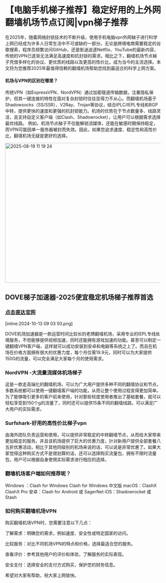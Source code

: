 # 【电脑手机梯子推荐】稳定好用的上外网翻墙机场节点订阅|vpn梯子推荐

在2025年，随着网络封锁技术的不断升级，使用手机电脑vpn外网梯子进行科学上网已经成为许多人日常生活中不可或缺的一部分。无论是跨境电商需要稳定的谷歌搜索，程序员频繁访问GitHub，还是影迷追逐Netflix、YouTube的最新内容，传统的VPN已逐渐无法满足高速度和抗封锁的需求。相比之下，翻墙机场节点梯子凭借多样化的协议、更优质的线路以及更高的性价比，成为当今的主流选择。本文将为您推荐2025年最值得信赖的翻墙机场帮助您找到最适合的科学上网方案。

#### 机场与VPN的区别在哪里？
传统VPN（如ExpressVPN、NordVPN）通过加密隧道传输数据，注重隐私保护，但其一键连接的特性在面对复杂封锁时往往显得力不从心。而翻墙机场基于Shadowsocks（SS/SSR）、V2Ray、Trojan等协议，结合IPLC/IEPL专线和BGP中转，提供更快的速度和更强的抗封锁能力。机场的优势在于节点数量多、线路灵活，且支持自定义客户端（如Clash、Shadowrocket），让用户可以根据需求选择最优线路。
例如，机场节点梯子不仅能解锁流媒体，还能在敏感时期保持稳定，而VPN可能因单一服务器被封而失效。因此，如果您追求速度、稳定性和高性价比，翻墙机场无疑是更好的选择。

<img width="816" height="452" alt="2025-08-19 11 19 24" src="https://github.com/user-attachments/assets/2f79a81d-f15c-407b-a880-82ae4397774d" />

## DOVE梯子加速器-2025便宜稳定机场梯子推荐首选
### [点击直达官网](https://dove8.cc/a.php?alavBTtF8UB)

 [inline:2024-10-13 09 03 50.png] 

DOVE机场加速器是一款运营时间比较长的老牌翻墙机场，采用专业的IEPL专线处境服务，不但能够提供视频加速，同时还能拥有游戏加速的功能。甚至可以制定一键翻墙VPN客户端，这样就可以成功安装到安卓和电脑等系统之上了。而且在机场在价格方面拥有很大的优惠力度，每个月仅需19.9元，同时可以为大家提供150G的流量，可以完全满足大家每个月的使用需求。

### NordVPN -大流量流媒体机场梯子

这是一款走高端化的翻墙机场，可以为广大用户提供多种不同的翻墙协议和节点，多数系统都可以使用一键翻墙客户端的功能，从而让整个使用过程变得更加简单。为了能够吸引更多的客户前来使用，针对那些轻度使用者推出了基础套餐，就可以轻松享受到150个g的流量了，同时还可以提供15条不同的翻墙线路，可以满足广大用户的实际需求。

### Surfshark-好用的高性价比梯子vpn

由海外团队负责运营和使用，可以提供非常稳定的中转翻墙节点，从而给大家带来更加稳定的服务。并且该机场提供了巨大的优惠力度，针对新用户提供全部套餐八五折优惠活动，相比于其他同级别的机场来说的话，可以说是非常优惠了。如果大家觉得这种购买方式不是很划算的话，还可以选择购买流量包，拥有不限时流量包，用户可以根据自身使用实际需求进行相应的选择。

### 翻墙机场客户端如何推荐呢？

Windows ：Clash for Windows Clash for Windows 中文版
macOS：ClashX ClashX Pro
安卓：Clash for Android 或 SagerNet
iOS：Shadowrocket 或 Stash

### 如何购买翻墙机场VPN
购买翻墙机场VPN时，您需要注意以下几点：

了解需求：明确您的需求，例如速度、安全性或特定国家的访问。

比较服务：对比不同机场VPN的特点和价格，选择最适合您的服务。

查看评价：参考其他用户的评价和体验，了解服务的实际表现。

安全支付：选择安全的支付方式购买，保护您的财务信息。

希望对大家有帮助，祝大家上网愉快。






